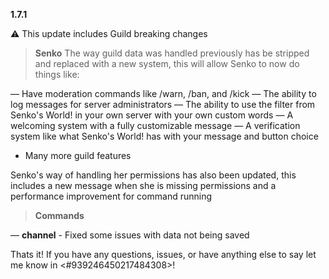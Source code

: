 **1.7.1**

⚠️ This update includes Guild breaking changes

> **Senko**
The way guild data was handled previously has be stripped and replaced with a new system, this will allow Senko to now do things like:

— Have moderation commands like /warn, /ban, and /kick
— The ability to log messages for server administrators
— The ability to use the filter from Senko's World! in your own server with your own custom words
— A welcoming system with a fully customizable message
— A verification system like what Senko's World! has with your message and button choice
+ Many more guild features


Senko's way of handling her permissions has also been updated, this includes a new message when she is missing permissions and a performance improvement for command running


> **Commands**

— **channel** - Fixed some issues with data not being saved




Thats it! If you have any questions, issues, or have anything else to say let me know in <#939246450217484308>!